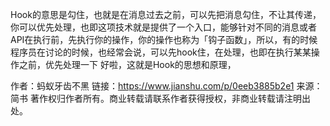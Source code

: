 Hook的意思是勾住，也就是在消息过去之前，可以先把消息勾住，不让其传递，你可以优先处理，也即这项技术就是提供了一个入口，能够针对不同的消息或者API在执行前，先执行你的操作，你的操作也称为「钩子函数」，所以，有的时候程序员在讨论的时候，也经常会说，可以先hook住，在处理，也即在执行某某操作之前，优先处理一下
 好啦，这就是Hook的思想和原理，



作者：蚂蚁牙齿不黑
链接：https://www.jianshu.com/p/0eeb3885b2e1
来源：简书
著作权归作者所有。商业转载请联系作者获得授权，非商业转载请注明出处。